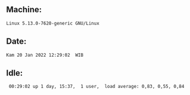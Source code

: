 ## Machine:
```
Linux 5.13.0-7620-generic GNU/Linux
```
## Date:
```
Kam 20 Jan 2022 12:29:02  WIB
```
## Idle:
```
 00:29:02 up 1 day, 15:37,  1 user,  load average: 0,83, 0,55, 0,84
```
